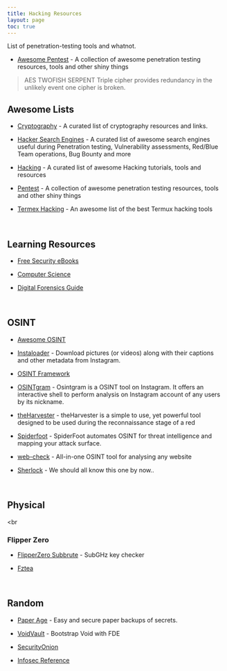 ```yaml
---
title: Hacking Resources
layout: page
toc: true
---
```


List of penetration-testing tools and whatnot.

- [Awesome Pentest](https://github.com/enaqx/awesome-pentest) - A collection of awesome penetration testing resources, tools and other shiny things



> AES TWOFISH SERPENT
Triple cipher provides redundancy in the unlikely event one cipher is broken.

## Awesome Lists

- [Cryptography](https://github.com/sobolevn/awesome-cryptography) - A curated list of cryptography resources and links.


- [Hacker Search Engines](https://github.com/edoardottt/awesome-hacker-search-engines) - A curated list of awesome search engines useful during Penetration testing, Vulnerability assessments, Red/Blue Team operations, Bug Bounty and more

- [Hacking](https://github.com/carpedm20/awesome-hacking) - A curated list of awesome Hacking tutorials, tools and resources

- [Pentest](https://github.com/enaqx/awesome-pentest) - A collection of awesome penetration testing resources, tools and other shiny things


- [Termex Hacking](https://github.com/may215/awesome-termux-hacking) - An awesome list of the best Termux hacking tools

<br>

## Learning Resources

- [Free Security eBooks](https://github.com/Hack-with-Github/Free-Security-eBooks)

- [Computer Science](https://github.com/ossu/computer-science)

- [Digital Forensics Guide](https://github.com/mikeroyal/Digital-Forensics-Guide)

<br>

## OSINT

- [Awesome OSINT](https://github.com/jivoi/awesome-osint)

- [Instaloader](https://github.com/instaloader/instaloader) -  Download pictures (or videos) along with their captions and other metadata from Instagram.

- [OSINT Framework](https://osintframework.com/)

- [OSINTgram](https://github.com/Datalux/Osintgram) - Osintgram is a OSINT tool on Instagram. It offers an interactive shell to perform analysis on Instagram account of any users by its nickname.

- [theHarvester](https://github.com/laramies/theHarvester) - theHarvester is a simple to use, yet powerful tool designed to be used during the reconnaissance stage of a red

- [Spiderfoot](https://github.com/smicallef/spiderfoot) - SpiderFoot automates OSINT for threat intelligence and mapping your attack surface.

- [web-check](https://github.com/Lissy93/web-check) - All-in-one OSINT tool for analysing any website

- [Sherlock](https://github.com/sherlock-project/sherlock) - We should all know this one by now..

<br>

## Physical

<br

### Flipper Zero

- [FlipperZero Subbrute](https://github.com/DarkFlippers/flipperzero-subbrute) - SubGHz key checker

- [Fztea](https://github.com/jon4hz/fztea)


<br>

## Random

[](https://github.com/yaelwrites/Big-Ass-Data-Broker-Opt-Out-List)

- [Paper Age](https://github.com/matiaskorhonen/paper-age) - Easy and secure paper backups of secrets.

- [VoidVault](https://github.com/atweiden/voidvault) - Bootstrap Void with FDE

- [SecurityOnion](https://github.com/Security-Onion-Solutions/securityonion)

- [Infosec Reference](https://github.com/rmusser01/Infosec_Reference)